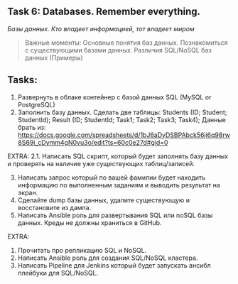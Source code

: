 ## Task 6: Databases. Remember everything.
*Базы данных. Кто владеет информацией, тот владеет миром*
 
>Важные моменты:
Основные понятия баз данных. Познакомиться с существующими базами данных. Различия SQL/NoSQL баз данных (Примеры)
 
## Tasks:
1. Развернуть в облаке контейнер с базой данных SQL (MySQL or PostgreSQL)
2. Заполнить базу данных. Сделать две таблицы:
Students (ID; Student; StudentId);
Result (ID; StudentId; Task1; Task2; Task3; Task4);
Данные брать из:
https://docs.google.com/spreadsheets/d/1bJ6aDyDSBPAbck56ji6q98rw8S69i_cDymm4gN0vu3o/edit?ts=60c0e27d#gid=0

EXTRA: 2.1. Написать SQL скрипт, который будет заполнять базу данных и проверять на наличие уже существующих таблиц/записей.

3. Написать запрос который по вашей фамилии будет находить информацию по выполненным заданиям и выводить результат на экран.
4. Сделайте dump базы данных, удалите существующую и восстановите из дампа.
5. Написать Ansible роль для развертывания SQL или noSQL базы данных. Креды не должны храниться в GitHub.

EXTRA: 
1. Прочитать про репликацию SQL и NoSQL.
2. Написать Ansible роль для создания SQL/NoSQL кластера.
3. Написать Pipeline для Jenkins который будет запускать ансибл плейбуки для SQL/NoSQL.
